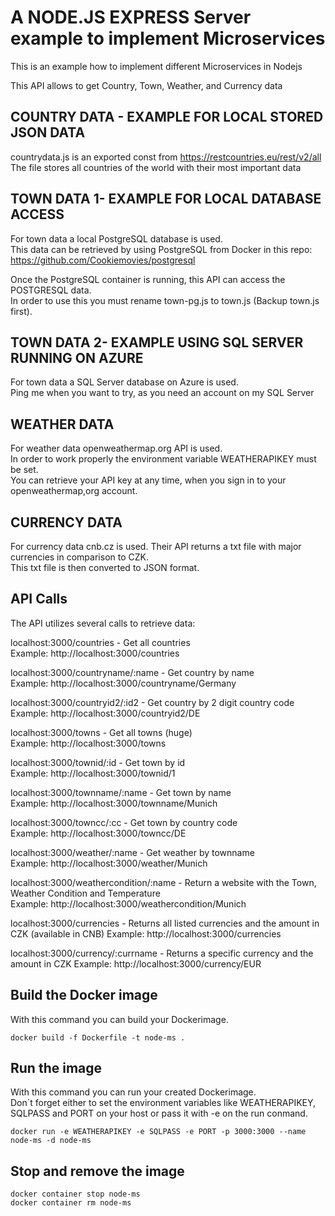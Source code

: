 # A NODE.JS EXPRESS Server example to implement Microservices

This is an example how to implement different Microservices in Nodejs  

This API allows to get Country, Town, Weather, and Currency data  

## COUNTRY DATA - EXAMPLE FOR LOCAL STORED JSON DATA
countrydata.js is an exported const from https://restcountries.eu/rest/v2/all  
The file stores all countries of the world with their most important data  

## TOWN DATA  1- EXAMPLE FOR LOCAL DATABASE ACCESS
For town data a local PostgreSQL database is used.  
This data can be retrieved by using PostgreSQL from Docker in this repo:  
https://github.com/Cookiemovies/postgresql  

Once the PostgreSQL container is running, this API can access the POSTGRESQL data.  
In order to use this you must rename town-pg.js to town.js (Backup town.js first).  

## TOWN DATA  2- EXAMPLE USING SQL SERVER RUNNING ON AZURE
For town data a SQL Server database on Azure is used.  
Ping me when you want to try, as you need an account on my SQL Server

## WEATHER DATA  
For weather data openweathermap.org API is used.  
In order to work properly the environment variable WEATHERAPIKEY must be set.   
You can retrieve your API key at any time, when you sign in to your openweathermap,org account.    

## CURRENCY DATA  
For currency data cnb.cz is used. Their API returns a txt file with major currencies in comparison to CZK.   
This txt file is then converted to JSON format.

## API Calls

The API utilizes several calls to retrieve data:  

localhost:3000/countries            -   Get all countries  
Example: http://localhost:3000/countries  

localhost:3000/countryname/:name    -   Get country by name  
Example: http://localhost:3000/countryname/Germany  

localhost:3000/countryid2/:id2      -   Get country by 2 digit country code  
Example: http://localhost:3000/countryid2/DE  

localhost:3000/towns                -   Get all towns (huge)  
Example: http://localhost:3000/towns  

localhost:3000/townid/:id           -   Get town by id  
Example: http://localhost:3000/townid/1   

localhost:3000/townname/:name       -   Get town by name  
Example: http://localhost:3000/townname/Munich   

localhost:3000/towncc/:cc           -   Get town by country code  
Example: http://localhost:3000/towncc/DE   

localhost:3000/weather/:name        -   Get weather by townname  
Example: http://localhost:3000/weather/Munich   

localhost:3000/weathercondition/:name  - Return a website with the Town, Weather Condition and Temperature  
Example: http://localhost:3000/weathercondition/Munich   

localhost:3000/currencies              - Returns all listed currencies and the amount in CZK (available in CNB)
Example: http://localhost:3000/currencies   

localhost:3000/currency/:currname  - Returns a specific currency and the amount in CZK
Example: http://localhost:3000/currency/EUR   

## Build the Docker image

With this command you can build your Dockerimage.  
```
docker build -f Dockerfile -t node-ms .
```
## Run the image

With this command you can run your created Dockerimage.  
Don´t forget either to set the environment variables like WEATHERAPIKEY, SQLPASS and PORT on your host or pass it with -e on the run conmand.  
```
docker run -e WEATHERAPIKEY -e SQLPASS -e PORT -p 3000:3000 --name node-ms -d node-ms
```

## Stop and remove the image

```
docker container stop node-ms
docker container rm node-ms

```
